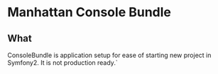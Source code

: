 # Manhattan Console Bundle

## What
ConsoleBundle is application setup for ease of starting new project in Symfony2. It is not production ready.`
